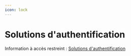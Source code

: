 ```yaml
---
icon: lock
---
```


# Solutions d'authentification

Information à accès restreint :
[Solutions d'authentification](https://github.com/DNUM-SocialGouv/documentation-privee/blob/main/iam-authentification.md)
